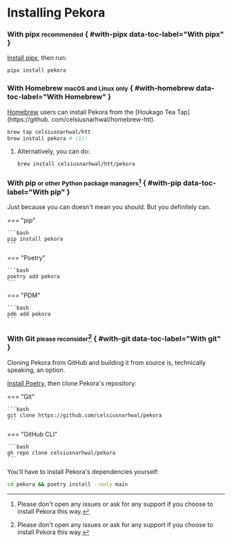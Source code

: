 # Installing Pekora

### With pipx <small>recommended</small> { #with-pipx data-toc-label="With pipx" }

[Install pipx](https://pypa.github.io/pipx/installation/), then run:

```bash
pipx install pekora
```

### With Homebrew <small>macOS and Linux only</small> { #with-homebrew data-toc-label="With Homebrew" }

[Homebrew](https://brew.sh) users can install Pekora from the [Houkago Tea Tap](https://github.
com/celsiusnarhwal/homebrew-htt).

```bash
brew tap celsiusnarhwal/htt
brew install pekora # (1)!
```

1. Alternatively, you can do:
   ```bash
   brew install celsiusnarhwal/htt/pekora
   ```

### With pip <small>or other Python package managers</small>[^1] { #with-pip data-toc-label="With pip" }

Just because you can doesn't mean you should. But you definitely can.

=== "pip"

    ```bash
    pip install pekora
    ```

=== "Poetry"

    ```bash
    poetry add pekora
    ```

=== "PDM"

    ```bash
    pdm add pekora
    ```

### With Git <small>please reconsider</small>[^1] { #with-git data-toc-label="With git" }

Cloning Pekora from GitHub and building it from source is, technically speaking, an option.

[Install Poetry](https://python-poetry.org/docs/#installation), then clone Pekora's repository:

=== "Git"

    ```bash
    git clone https://github.com/celsiusnarhwal/pekora
    ```

=== "GitHub CLI"

    ```bash
    gh repo clone celsiusnarhwal/pekora
    ```

You'll have to install Pekora's dependencies yourself:

```bash
cd pekora && poetry install --only main
```

[^1]: Please don't open any issues or ask for any support if you choose to install Pekora this way.
